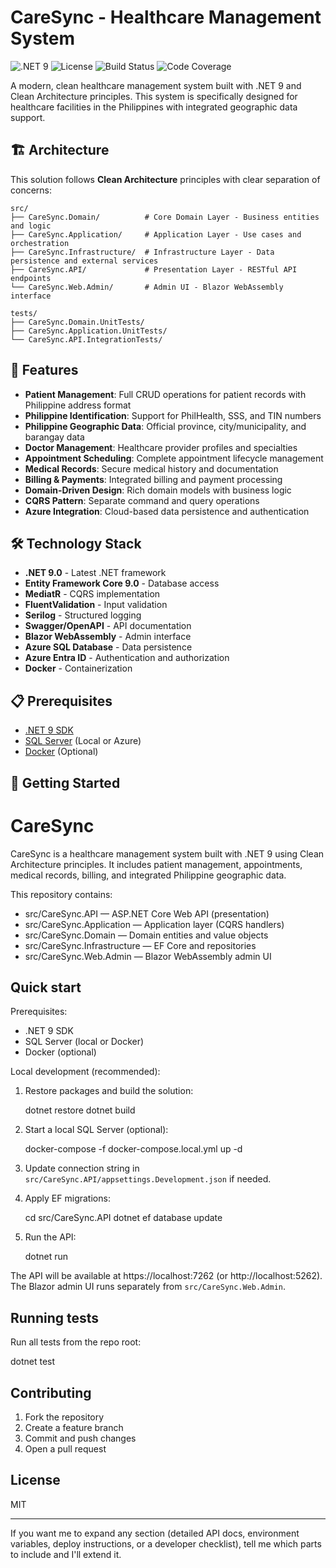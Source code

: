 # CareSync - Healthcare Management System

![.NET 9](https://img.shields.io/badge/.NET-9.0-blue.svg)
![License](https://img.shields.io/badge/license-MIT-green.svg)
![Build Status](https://github.com/your-org/caresync/workflows/CI%2FCD%20Pipeline/badge.svg)
![Code Coverage](https://codecov.io/gh/your-org/caresync/branch/main/graph/badge.svg)

A modern, clean healthcare management system built with .NET 9 and Clean Architecture principles. This system is specifically designed for healthcare facilities in the Philippines with integrated geographic data support.

## 🏗️ Architecture

This solution follows **Clean Architecture** principles with clear separation of concerns:

```
src/
├── CareSync.Domain/          # Core Domain Layer - Business entities and logic
├── CareSync.Application/     # Application Layer - Use cases and orchestration
├── CareSync.Infrastructure/  # Infrastructure Layer - Data persistence and external services
├── CareSync.API/             # Presentation Layer - RESTful API endpoints
└── CareSync.Web.Admin/       # Admin UI - Blazor WebAssembly interface

tests/
├── CareSync.Domain.UnitTests/
├── CareSync.Application.UnitTests/
└── CareSync.API.IntegrationTests/
```

## 🚀 Features

- **Patient Management**: Full CRUD operations for patient records with Philippine address format
- **Philippine Identification**: Support for PhilHealth, SSS, and TIN numbers
- **Philippine Geographic Data**: Official province, city/municipality, and barangay data
- **Doctor Management**: Healthcare provider profiles and specialties
- **Appointment Scheduling**: Complete appointment lifecycle management
- **Medical Records**: Secure medical history and documentation
- **Billing & Payments**: Integrated billing and payment processing
- **Domain-Driven Design**: Rich domain models with business logic
- **CQRS Pattern**: Separate command and query operations
- **Azure Integration**: Cloud-based data persistence and authentication

## 🛠️ Technology Stack

- **.NET 9.0** - Latest .NET framework
- **Entity Framework Core 9.0** - Database access
- **MediatR** - CQRS implementation
- **FluentValidation** - Input validation
- **Serilog** - Structured logging
- **Swagger/OpenAPI** - API documentation
- **Blazor WebAssembly** - Admin interface
- **Azure SQL Database** - Data persistence
- **Azure Entra ID** - Authentication and authorization
- **Docker** - Containerization

## 📋 Prerequisites

- [.NET 9 SDK](https://dotnet.microsoft.com/download/dotnet/9.0)
- [SQL Server](https://www.microsoft.com/en-us/sql-server) (Local or Azure)
- [Docker](https://www.docker.com/) (Optional)

## 🚦 Getting Started

# CareSync

CareSync is a healthcare management system built with .NET 9 using Clean Architecture principles. It includes patient management, appointments, medical records, billing, and integrated Philippine geographic data.

This repository contains:

- src/CareSync.API — ASP.NET Core Web API (presentation)
- src/CareSync.Application — Application layer (CQRS handlers)
- src/CareSync.Domain — Domain entities and value objects
- src/CareSync.Infrastructure — EF Core and repositories
- src/CareSync.Web.Admin — Blazor WebAssembly admin UI

## Quick start

Prerequisites:

- .NET 9 SDK
- SQL Server (local or Docker)
- Docker (optional)

Local development (recommended):

1. Restore packages and build the solution:

   dotnet restore
   dotnet build

2. Start a local SQL Server (optional):

   docker-compose -f docker-compose.local.yml up -d

3. Update connection string in `src/CareSync.API/appsettings.Development.json` if needed.

4. Apply EF migrations:

   cd src/CareSync.API
   dotnet ef database update

5. Run the API:

   dotnet run

The API will be available at https://localhost:7262 (or http://localhost:5262). The Blazor admin UI runs separately from `src/CareSync.Web.Admin`.

## Running tests

Run all tests from the repo root:

  dotnet test

## Contributing

1. Fork the repository
2. Create a feature branch
3. Commit and push changes
4. Open a pull request

## License

MIT

---

If you want me to expand any section (detailed API docs, environment variables, deploy instructions, or a developer checklist), tell me which parts to include and I'll extend it.
```bash
